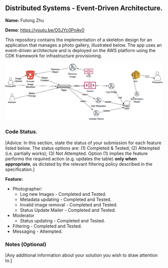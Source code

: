 ## Distributed Systems - Event-Driven Architecture.

__Name:__ Futong Zhu

__Demo__: https://youtu.be/O5JYc0PnAv0

This repository contains the implementation of a skeleton design for an application that manages a photo gallery, illustrated below. The app uses an event-driven architecture and is deployed on the AWS platform using the CDK framework for infrastructure provisioning.

![](./images/arch.jpg)

### Code Status.

[Advice: In this section, state the status of your submission for each feature listed below. The status options are: (1) Completed & Tested; (2) Attempted (i.e. partially works); (3) Not Attempted. Option (1) implies the feature performs the required action (e.g. updates the table) __only when appropriate__, as dictated by the relevant filtering policy described in the specification.]

__Feature:__
+ Photographer:
  + Log new Images - Completed and Tested.
  + Metadata updating - Completed and Tested.
  + Invalid image removal - Completed and Tested.  
  + Status Update Mailer - Completed and Tested.
+ Moderator
  + Status updating - Completed and Tested.
+ Filtering - Completed and Tested.
+ Messaging - Attempted.



### Notes (Optional)

[Any additional information about your solution you wish to draw attention to.]
